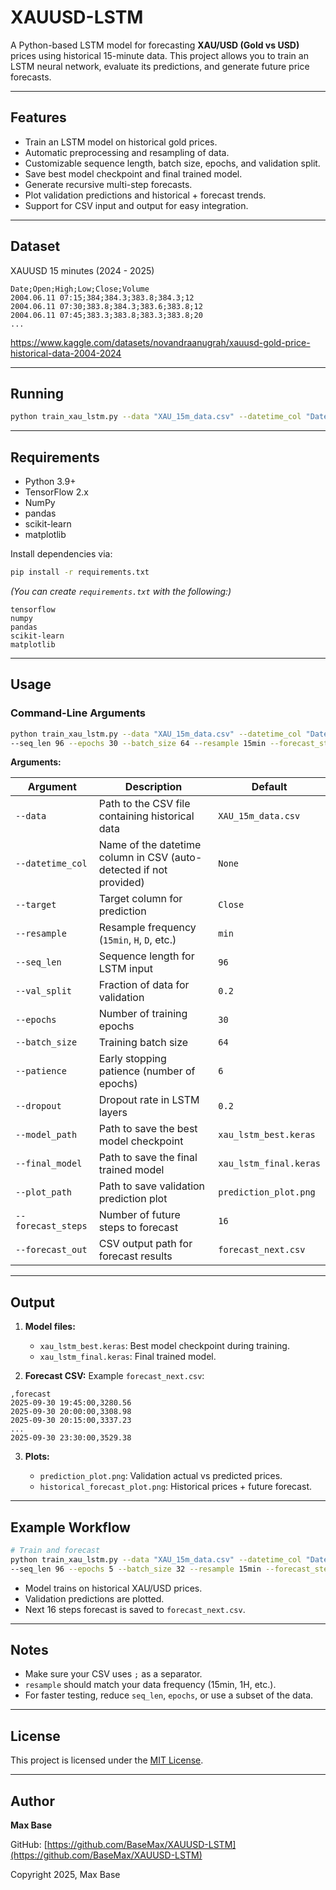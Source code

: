 # XAUUSD-LSTM

A Python-based LSTM model for forecasting **XAU/USD (Gold vs USD)** prices using historical 15-minute data. This project allows you to train an LSTM neural network, evaluate its predictions, and generate future price forecasts.

---

## Features

- Train an LSTM model on historical gold prices.
- Automatic preprocessing and resampling of data.
- Customizable sequence length, batch size, epochs, and validation split.
- Save best model checkpoint and final trained model.
- Generate recursive multi-step forecasts.
- Plot validation predictions and historical + forecast trends.
- Support for CSV input and output for easy integration.

---

## Dataset

XAUUSD 15 minutes (2024 - 2025)

```
Date;Open;High;Low;Close;Volume
2004.06.11 07:15;384;384.3;383.8;384.3;12
2004.06.11 07:30;383.8;384.3;383.6;383.8;12
2004.06.11 07:45;383.3;383.8;383.3;383.8;20
...
```

https://www.kaggle.com/datasets/novandraanugrah/xauusd-gold-price-historical-data-2004-2024

---

## Running

```bash
python train_xau_lstm.py --data "XAU_15m_data.csv" --datetime_col "Date" --target "Close" --seq_len 96 --epochs 5 --batch_size 64 --resample 15T
```

---

## Requirements

- Python 3.9+
- TensorFlow 2.x
- NumPy
- pandas
- scikit-learn
- matplotlib

Install dependencies via:

```bash
pip install -r requirements.txt
````

*(You can create `requirements.txt` with the following:)*

```
tensorflow
numpy
pandas
scikit-learn
matplotlib
```

---

## Usage

### Command-Line Arguments

```bash
python train_xau_lstm.py --data "XAU_15m_data.csv" --datetime_col "Date" --target "Close" \
--seq_len 96 --epochs 30 --batch_size 64 --resample 15min --forecast_steps 16
```

**Arguments:**

| Argument           | Description                                                        | Default                |
| ------------------ | ------------------------------------------------------------------ | ---------------------- |
| `--data`           | Path to the CSV file containing historical data                    | `XAU_15m_data.csv`     |
| `--datetime_col`   | Name of the datetime column in CSV (auto-detected if not provided) | `None`                 |
| `--target`         | Target column for prediction                                       | `Close`                |
| `--resample`       | Resample frequency (`15min`, `H`, `D`, etc.)                       | `min`                  |
| `--seq_len`        | Sequence length for LSTM input                                     | `96`                   |
| `--val_split`      | Fraction of data for validation                                    | `0.2`                  |
| `--epochs`         | Number of training epochs                                          | `30`                   |
| `--batch_size`     | Training batch size                                                | `64`                   |
| `--patience`       | Early stopping patience (number of epochs)                         | `6`                    |
| `--dropout`        | Dropout rate in LSTM layers                                        | `0.2`                  |
| `--model_path`     | Path to save the best model checkpoint                             | `xau_lstm_best.keras`  |
| `--final_model`    | Path to save the final trained model                               | `xau_lstm_final.keras` |
| `--plot_path`      | Path to save validation prediction plot                            | `prediction_plot.png`  |
| `--forecast_steps` | Number of future steps to forecast                                 | `16`                   |
| `--forecast_out`   | CSV output path for forecast results                               | `forecast_next.csv`    |

---

## Output

1. **Model files:**

   * `xau_lstm_best.keras`: Best model checkpoint during training.
   * `xau_lstm_final.keras`: Final trained model.

2. **Forecast CSV:**
   Example `forecast_next.csv`:

```
,forecast
2025-09-30 19:45:00,3280.56
2025-09-30 20:00:00,3308.98
2025-09-30 20:15:00,3337.23
...
2025-09-30 23:30:00,3529.38
```

3. **Plots:**

   * `prediction_plot.png`: Validation actual vs predicted prices.
   * `historical_forecast_plot.png`: Historical prices + future forecast.

---

## Example Workflow

```bash
# Train and forecast
python train_xau_lstm.py --data "XAU_15m_data.csv" --datetime_col "Date" --target "Close" \
--seq_len 96 --epochs 5 --batch_size 32 --resample 15min --forecast_steps 16
```

* Model trains on historical XAU/USD prices.
* Validation predictions are plotted.
* Next 16 steps forecast is saved to `forecast_next.csv`.

---

## Notes

* Make sure your CSV uses `;` as a separator.
* `resample` should match your data frequency (15min, 1H, etc.).
* For faster testing, reduce `seq_len`, `epochs`, or use a subset of the data.

---

## License

This project is licensed under the [MIT License](LICENSE).

---

## Author

**Max Base**

GitHub: [https://github.com/BaseMax/XAUUSD-LSTM](https://github.com/BaseMax/XAUUSD-LSTM)

Copyright 2025, Max Base

